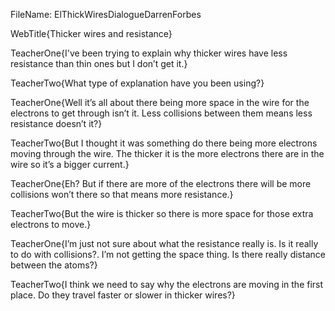 FileName: ElThickWiresDialogueDarrenForbes
 
WebTitle{Thicker wires and resistance}
 
TeacherOne{I've been trying to explain why thicker wires have less resistance than thin ones but I don’t get it.}
 
TeacherTwo{What type of explanation have you been using?}

TeacherOne{Well it’s all about there being more space in the wire for the electrons to get through isn’t it. Less collisions between them means less resistance doesn’t it?}

TeacherTwo{But I thought it was something do there being more electrons moving through the wire. The thicker it is the more electrons there are in the wire so it’s a bigger current.}

TeacherOne{Eh? But if there are more of the electrons there will be more collisions won’t there so that means more resistance.}

TeacherTwo{But the wire is thicker so there is more space for those extra electrons to move.}

TeacherOne{I’m just not sure about what the resistance really is. Is it really to do with collisions?. I’m not getting the space thing. Is there really distance between the atoms?}

TeacherTwo{I think we need to say why the electrons are moving in the first place. Do they travel faster or slower in thicker wires?}


